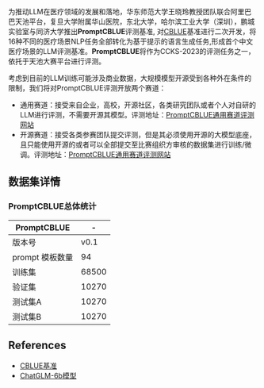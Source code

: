 

为推动LLM在医疗领域的发展和落地，华东师范大学王晓玲教授团队联合阿里巴巴天池平台，复旦大学附属华山医院，东北大学，哈尔滨工业大学（深圳），鹏城实验室与同济大学推出**PromptCBLUE**评测基准, 对[CBLUE](https://tianchi.aliyun.com/dataset/95414)基准进行二次开发，将16种不同的医疗场景NLP任务全部转化为基于提示的语言生成任务,形成首个中文医疗场景的LLM评测基准。**PromptCBLUE**将作为CCKS-2023的评测任务之一，依托于天池大赛平台进行评测。

考虑到目前的LLM训练可能涉及商业数据，大规模模型开源受到各种外在条件的限制，我们将对PromptCBLUE评测开放两个赛道：
- 通用赛道：接受来自企业，高校，开源社区，各类研究团队或者个人对自研的LLM进行评测，不需要开源其模型。评测地址：[PromptCBLUE通用赛道评测网站](https://tianchi.aliyun.com/competition/entrance/532085/introduction)
- 开源赛道：接受各类参赛团队提交评测，但是其必须使用开源的大模型底座，且只能使用开源的或者可以全部提交至比赛组织方审核的数据集进行训练/微调。评测地址：[PromptCBLUE通用赛道评测网站](https://tianchi.aliyun.com/competition/entrance/532084/introduction)



## 数据集详情

### PromptCBLUE总体统计


| PromptCBLUE      | -     |
|-------------|-------|
| 版本号         | v0.1  |
| prompt 模板数量 | 94    |
| 训练集         | 68500 |
| 验证集         | 10270 |
| 测试集A        | 10270 |
| 测试集B        | 10270    |



## References

- [CBLUE基准](https://tianchi.aliyun.com/dataset/95414)
- [ChatGLM-6b模型](https://github.com/THUDM/ChatGLM-6B)
